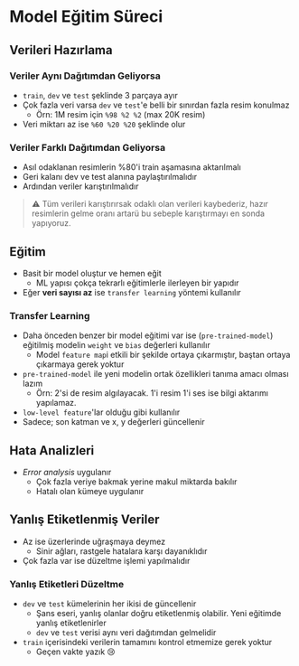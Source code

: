 # Model Eğitim Süreci

## Verileri Hazırlama

### Veriler Aynı Dağıtımdan Geliyorsa

* `train`, `dev` ve `test` şeklinde 3 parçaya ayır
* Çok fazla veri varsa `dev` ve `test`'e belli bir sınırdan fazla resim konulmaz
  * Örn: 1M resim için `%98 %2 %2` \(max 20K resim\)
* Veri miktarı az ise `%60 %20 %20` şeklinde olur

### Veriler Farklı Dağıtımdan Geliyorsa

* Asıl odaklanan resimlerin %80'i train aşamasına aktarılmalı
* Geri kalanı dev ve test alanına paylaştırılmalıdır
* Ardından veriler karıştırılmalıdır

> ⚠ Tüm verileri karıştırırsak odaklı olan verileri kaybederiz, hazır resimlerin gelme oranı artarü bu sebeple karıştırmayı en sonda yapıyoruz.

## Eğitim

* Basit bir model oluştur ve hemen eğit
  * ML yapısı çokça tekrarlı eğitimlerle ilerleyen bir yapıdır
* Eğer **veri sayısı az** ise `transfer learning` yöntemi kullanılır

### Transfer Learning

* Daha önceden benzer bir model eğitimi var ise \(`pre-trained-model`\) eğitilmiş modelin `weight` ve `bias` değerleri kullanılır
  * Model `feature map`i etkili bir şekilde ortaya çıkarmıştır, baştan ortaya çıkarmaya gerek yoktur
* `pre-trained-model` ile yeni modelin ortak özellikleri tanıma amacı olması lazım
  * Örn: 2'si de resim algılayacak. 1'i resim 1'i ses ise bilgi aktarımı yapılamaz.
* `low-level feature`'lar olduğu gibi kullanılır
* Sadece; son katman ve x, y değerleri güncellenir

## Hata Analizleri

* _Error analysis_ uygulanır
  * Çok fazla veriye bakmak yerine makul miktarda bakılır
  * Hatalı olan kümeye uygulanır

## Yanlış Etiketlenmiş Veriler

* Az ise üzerlerinde uğraşmaya deymez
  * Sinir ağları, rastgele hatalara karşı dayanıklıdır
* Çok fazla var ise düzeltme işlemi yapılmalıdır

### Yanlış Etiketleri Düzeltme

* `dev` ve `test` kümelerinin her ikisi de güncellenir
  * Şans eseri, yanlış olanlar doğru etiketlenmiş olabilir. Yeni eğitimde yanlış etiketlenirler
  * `dev` ve `test` verisi aynı veri dağıtımdan gelmelidir
* `train` içerisindeki verilerin tamamını kontrol etmemize gerek yoktur
  * Geçen vakte yazık 😢


